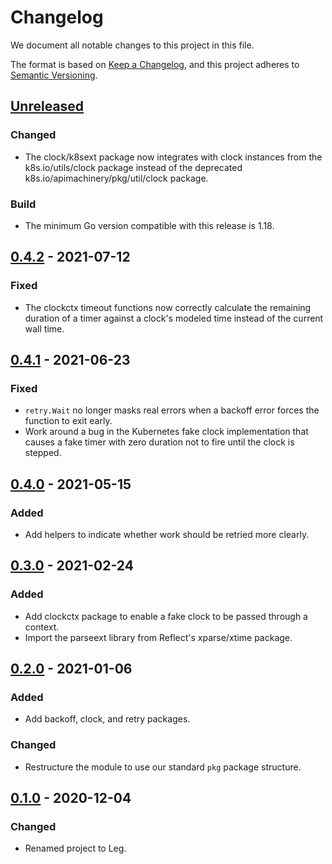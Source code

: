 # Changelog

We document all notable changes to this project in this file.

The format is based on [Keep a Changelog](https://keepachangelog.com/en/1.0.0/), and this project adheres to [Semantic Versioning](https://semver.org/spec/v2.0.0.html).

## [Unreleased]

### Changed

* The clock/k8sext package now integrates with clock instances from the k8s.io/utils/clock package instead of the deprecated k8s.io/apimachinery/pkg/util/clock package.

### Build

* The minimum Go version compatible with this release is 1.18.

## [0.4.2] - 2021-07-12

### Fixed

* The clockctx timeout functions now correctly calculate the remaining duration of a timer against a clock's modeled time instead of the current wall time.

## [0.4.1] - 2021-06-23

### Fixed

* `retry.Wait` no longer masks real errors when a backoff error forces the function to exit early.
* Work around a bug in the Kubernetes fake clock implementation that causes a fake timer with zero duration not to fire until the clock is stepped.

## [0.4.0] - 2021-05-15

### Added

* Add helpers to indicate whether work should be retried more clearly.

## [0.3.0] - 2021-02-24

### Added

* Add clockctx package to enable a fake clock to be passed through a context.
* Import the parseext library from Reflect's xparse/xtime package.

## [0.2.0] - 2021-01-06

### Added

* Add backoff, clock, and retry packages.

### Changed

* Restructure the module to use our standard `pkg` package structure.

## [0.1.0] - 2020-12-04

### Changed

* Renamed project to Leg.

[Unreleased]: https://github.com/puppetlabs/leg/compare/timeutil/v0.4.2...HEAD
[0.4.2]: https://github.com/puppetlabs/leg/compare/timeutil/v0.4.1...timeutil/v0.4.2
[0.4.1]: https://github.com/puppetlabs/leg/compare/timeutil/v0.4.0...timeutil/v0.4.1
[0.4.0]: https://github.com/puppetlabs/leg/compare/timeutil/v0.3.0...timeutil/v0.4.0
[0.3.0]: https://github.com/puppetlabs/leg/compare/timeutil/v0.2.0...timeutil/v0.3.0
[0.2.0]: https://github.com/puppetlabs/leg/compare/timeutil/v0.1.0...timeutil/v0.2.0
[0.1.0]: https://github.com/puppetlabs/leg/compare/d290e8e835c3fa3ea4e93073bfe19e1958493d47...timeutil/v0.1.0
